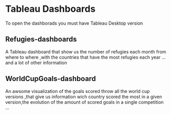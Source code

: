 # Tableau Dashboards
To open the dashborads you must have Tableau Desktop version

## Refugies-dashboards
A Tableau dashboard that show us the number of refugies each month from where to where ,with the countries that have the most refugies each year ... and a lot of other information

## WorldCupGoals-dashboard
An awsome visualization of the goals scored throw all the world cup versions ,that give us information wich country scored the most in a given version,the evolution of the amount of scored goals in a single competition ... 